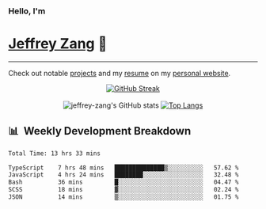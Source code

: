 
### Hello, I'm 
# [Jeffrey Zang](https://www.linkedin.com/in/jeffreyzang/) 🦀

---

Check out notable [projects](https://jeffz.dev/projects) and my [resume](https://jeffz.dev/resume) on my [personal website](https://jeffz.dev/).

<div align = 'center'>

[![GitHub Streak](https://github-readme-streak-stats.herokuapp.com/?user=jeffrey-zang&theme=tokyonight)](https://git.io/streak-stats)
<br></br>
![jeffrey-zang's GitHub stats](https://github-readme-stats.vercel.app/api?username=jeffrey-zang&show_icons=true&theme=tokyonight&hide_rank=true&hide=stars) 
[![Top Langs](https://github-readme-stats.vercel.app/api/top-langs/?username=jeffrey-zang&hide=ShaderLab,HLSL&layout=compact&theme=tokyonight)](https://github.com/anuraghazra/github-readme-stats)

</div>

## 📊 &nbsp;Weekly Development Breakdown
<!--START_SECTION:waka-->

```txt
Total Time: 13 hrs 33 mins

TypeScript    7 hrs 48 mins   ██████████████▒░░░░░░░░░░   57.62 %
JavaScript    4 hrs 24 mins   ████████░░░░░░░░░░░░░░░░░   32.48 %
Bash          36 mins         █░░░░░░░░░░░░░░░░░░░░░░░░   04.47 %
SCSS          18 mins         ▓░░░░░░░░░░░░░░░░░░░░░░░░   02.24 %
JSON          14 mins         ▒░░░░░░░░░░░░░░░░░░░░░░░░   01.75 %
```

<!--END_SECTION:waka-->

